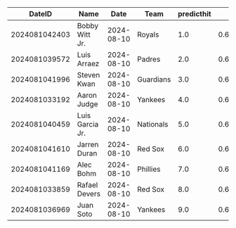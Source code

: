 DateID         |  Name             |  Date        |  Team       |  predicthit  |  predicthitproba     |  hitbool  |  Last7DaysAVG  |  Last15DaysAVG  |  Last30DaysAVG
---------------|-------------------|--------------|-------------|--------------|----------------------|-----------|----------------|-----------------|---------------
2024081042403  |  Bobby Witt Jr.   |  2024-08-10  |  Royals     |  1.0         |  0.6735586401295358  |  False    |  0.308         |  0.362          |  0.43
2024081039572  |  Luis Arraez      |  2024-08-10  |  Padres     |  2.0         |  0.6243071470478497  |  False    |  0.208         |  0.224          |  0.269
2024081041996  |  Steven Kwan      |  2024-08-10  |  Guardians  |  3.0         |  0.6233691575861666  |  False    |  0.25          |  0.245          |  0.232
2024081033192  |  Aaron Judge      |  2024-08-10  |  Yankees    |  4.0         |  0.6165925775533938  |  False    |  0.4           |  0.442          |  0.384
2024081040459  |  Luis Garcia Jr.  |  2024-08-10  |  Nationals  |  5.0         |  0.61438792794759    |  False    |  0.458         |  0.417          |  0.361
2024081041610  |  Jarren Duran     |  2024-08-10  |  Red Sox    |  6.0         |  0.6140968395623303  |  False    |  0.296         |  0.3            |  0.343
2024081041169  |  Alec Bohm        |  2024-08-10  |  Phillies   |  7.0         |  0.6136609214547726  |  False    |  0.313         |  0.31           |  0.319
2024081033859  |  Rafael Devers    |  2024-08-10  |  Red Sox    |  8.0         |  0.6120791081517768  |  False    |  0.2           |  0.352          |  0.33
2024081036969  |  Juan Soto        |  2024-08-10  |  Yankees    |  9.0         |  0.6115000245571347  |  False    |  0.238         |  0.265          |  0.348
